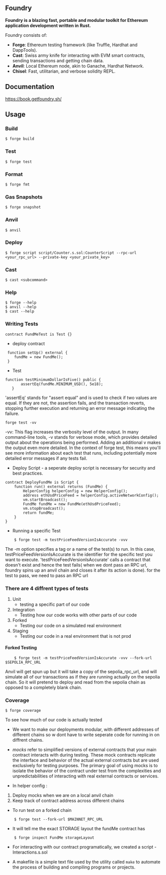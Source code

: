 ## Foundry

**Foundry is a blazing fast, portable and modular toolkit for Ethereum application development written in Rust.**

Foundry consists of:

- **Forge**: Ethereum testing framework (like Truffle, Hardhat and DappTools).
- **Cast**: Swiss army knife for interacting with EVM smart contracts, sending transactions and getting chain data.
- **Anvil**: Local Ethereum node, akin to Ganache, Hardhat Network.
- **Chisel**: Fast, utilitarian, and verbose solidity REPL.

## Documentation

https://book.getfoundry.sh/

## Usage

### Build

```shell
$ forge build
```

### Test

```shell
$ forge test
```

### Format

```shell
$ forge fmt
```

### Gas Snapshots

```shell
$ forge snapshot
```

### Anvil

```shell
$ anvil
```

### Deploy

```shell
$ forge script script/Counter.s.sol:CounterScript --rpc-url <your_rpc_url> --private-key <your_private_key>
```

### Cast

```shell
$ cast <subcommand>
```

### Help

```shell
$ forge --help
$ anvil --help
$ cast --help
```

### Writing Tests

```shell
contract FundMeTest is Test {}
```

- deploy contract

```shell
 function setUp() external {
    fundMe = new FundMe();
 }
```

- Test

```shell
function testMinimumDollarIsFive() public {
       assertEq(fundMe.MINIMUM_USD(), 5e18);
   }
```

'assertEq' stands for "assert equal" and is used to check if two values are equal. If they are not, the assertion fails, and the transaction reverts, stopping further execution and returning an error message indicating the failure.

```shell
forge test -vv
```

-vv: This flag increases the verbosity level of the output. In many command-line tools, -v stands for verbose mode, which provides detailed output about the operations being performed. Adding an additional v makes the output even more detailed. In the context of forge test, this means you'll see more information about each test that runs, including potentially more detailed error messages if any tests fail.

- Deploy Script - a seperate deploy script is necessary for security and best practices.

```shell
contract DeployFundMe is Script {
    function run() external returns (FundMe) {
        HelperConfig helperConfig = new HelperConfig();
        address ethUsdPriceFeed = helperConfig.activeNetworkConfig();
        vm.startBroadcast();
        FundMe fundMe = new FundMe(ethUsdPriceFeed);
        vm.stopBroadcast();
        return fundMe;
    }
}
```

- Running a specific Test

```shell
    $ forge test -m testPriceFeedVersionIsAccurate -vvv
```

The -m option specifies a tag or a name of the test(s) to run. In this case, testPriceFeedVersionIsAccurate is the identifier for the specific test you want to execute.
'testPriceFeedVersionIsAccurate' calls a contract that doesn't exist and hence the test fails( when we dont pass an RPC url, foundry spins up an anvil chain and closes it after its action is done). for the test to pass, we need to pass an RPC url

### There are 4 diffrent types of tests

1. Unit
   - testing a specific part of our code
2. Integration
   - Testing how our code works with other parts of our code
3. Forked
   - Testing our code on a simulated real environment
4. Staging
   - Testing our code in a real environment that is not prod

#### Forked Testing

```shell
    $ forge test -m testPriceFeedVersionIsAccurate -vvv --fork-url $SEPOLIA_RPC_URL
```

Anvil will get spun up but it will take a copy of the sepolia_rpc_url, and will simulate all of our transactions as if they are running actually on the sepolia chain. So it will pretend to deploy and read from the sepolia chain as opposed to a completely blank chain.

### Coverage

```shell
$ forge coverage
```

To see how much of our code is actually tested

- We want to make our deployments modular, with different addresses of different chains so w dont have to write seperate code for running in on diffrent chains.

- _mocks_ refer to simplified versions of external contracts that your main contract interacts with during testing. These mock contracts replicate the interface and behavior of the actual external contracts but are used exclusively for testing purposes. The primary goal of using mocks is to isolate the behavior of the contract under test from the complexities and unpredictabilities of interacting with real external contracts or services.

- In helper config :

1.  Deploy mocks when we are on a local anvil chain
2.  Keep track of contract address across different chains

- To run test on a forked chain

```shell
    $ forge test --fork-url $MAINNET_RPC_URL
```

- It will tell me the exact STORAGE layout the fundMe contract has

```shell
    $ forge inspect FundMe storageLayout
```

- For interacting with our contract programatically, we created a script - Interactions.s.sol

- A makefile is a simple text file used by the utility called `make` to automate the process of building and compiling programs or projects.
